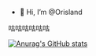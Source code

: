 - 👋 Hi, I’m @Orisland

咕咕咕咕咕咕

[![Anurag's GitHub stats](https://github-readme-stats.vercel.app/api?username=Orisland)](https://github.com/anuraghazra/github-readme-stats)

<!---
Orisland/Orisland is a ✨ special ✨ repository because its `README.md` (this file) appears on your GitHub profile.
You can click the Preview link to take a look at your changes.
--->
